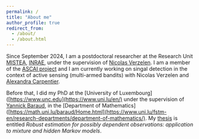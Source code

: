 ```yaml
---
permalink: /
title: "About me"
author_profile: true
redirect_from: 
  - /about/
  - /about.html
---
```


Since September 2024, I am a postdoctoral researcher at the Research Unit [MISTEA](https://mistea.montpellier.hub.inrae.fr/), [INRAE](https://www.inrae.fr/centres/occitanie-montpellier), under the supervision of [Nicolas Verzelen](https://verzelen.montpellier.inrae.fr/). I am a member of the [ASCAI project](https://sites.google.com/view/prci-ascai/accueil) and I am currently working on singal detection in the context of active sensing (multi-armed bandits) with Nicolas Verzelen and [Alexandra Carpentier](https://sites.google.com/site/alexandracarpentierresearch/home).

Before that, I did my PhD at the
[University of Luxembourg]([https://www.unc.edu](https://www.uni.lu/en/) under the supervision of [Yannick Baraud](https://math.uni.lu/baraud/Home.html), in the [Department of Mathematics]([https://math.uni.lu/baraud/Home.html](https://www.uni.lu/fstm-en/research-departments/department-of-mathematics/). My [thesis](https://orbilu.uni.lu/handle/10993/59847) is entitled *Robust estimation for possibly dependent observations: application to mixture and hidden Markov models*.

